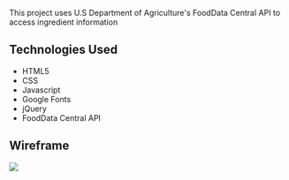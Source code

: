
This project uses U.S Department of Agriculture's FoodData Central API to access ingredient information 


<h2> Technologies Used</h2>
<ul>
<li> HTML5</li>
<li> CSS</li>
<li> Javascript</li>
<li> Google Fonts</li>
<li> jQuery </li>
<li> FoodData Central API</li>
</ul>

<h2>Wireframe</h2>
<img src="https://imgur.com/juWMDr6"/>
